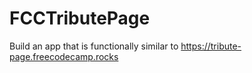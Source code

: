 # FCCTributePage
Build an app that is functionally similar to https://tribute-page.freecodecamp.rocks
